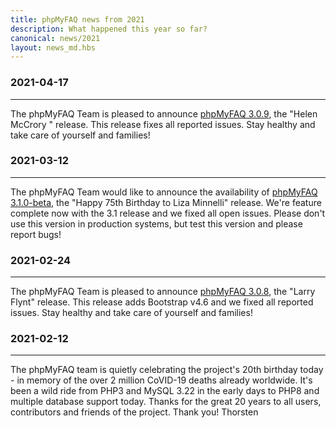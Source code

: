 ```yaml
---
title: phpMyFAQ news from 2021
description: What happened this year so far?
canonical: news/2021
layout: news_md.hbs
---
```


### 2021-04-17
* * *
The phpMyFAQ Team is pleased to announce [phpMyFAQ 3.0.9](/download), the "Helen McCrory " release. This release fixes
all reported issues. Stay healthy and take care of yourself and families!

### 2021-03-12
* * *
The phpMyFAQ Team would like to announce the availability of [phpMyFAQ 3.1.0-beta](/download), the "Happy 75th Birthday 
to Liza Minnelli" release. We're feature complete now with the 3.1 release and we fixed all open issues. Please don't 
use this version in production systems, but test this version and please report bugs!

### 2021-02-24
* * *
The phpMyFAQ Team is pleased to announce [phpMyFAQ 3.0.8](/download), the "Larry Flynt" release. This release adds
Bootstrap v4.6 and we fixed all reported issues. Stay healthy and take care of yourself and families!

### 2021-02-12
* * *
The phpMyFAQ team is quietly celebrating the project's 20th birthday today - in memory of the over 2 million CoVID-19
deaths already worldwide. It's been a wild ride from PHP3 and MySQL 3.22 in the early days to PHP8 and multiple database
support today. Thanks for the great 20 years to all users, contributors and friends of the project.
Thank you!
Thorsten
